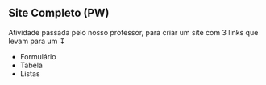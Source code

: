 <h2 text-aling:center >Site Completo (PW)</h2>
Atividade passada pelo nosso professor, para criar um site com 3 links que levam para um ↧
<ul>
<li>Formulário</li>
<li>Tabela</li>  
<li>Listas</li>
</ul>

